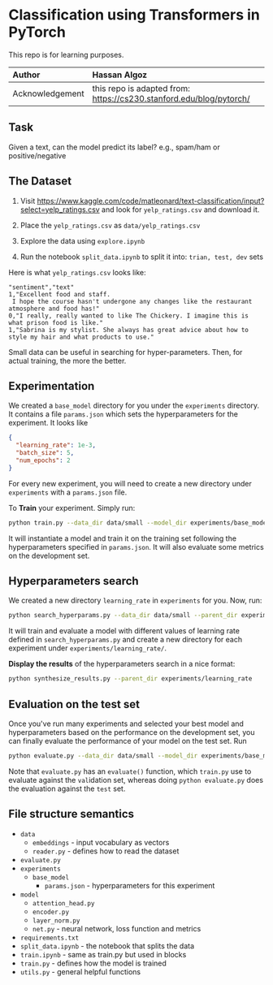 # Classification using Transformers in PyTorch

This repo is for learning purposes.

| Author | Hassan Algoz | 
|:-|:-|
| Acknowledgement | this repo is adapted from: https://cs230.stanford.edu/blog/pytorch/ |


## Task

Given a text, can the model predict its label? e.g., spam/ham or positive/negative

## The Dataset

1. Visit https://www.kaggle.com/code/matleonard/text-classification/input?select=yelp_ratings.csv and look for `yelp_ratings.csv` and download it.

2. Place the `yelp_ratings.csv` as `data/yelp_ratings.csv`

3. Explore the data using `explore.ipynb`

4. Run the notebook `split_data.ipynb` to split it into: `trian, test, dev` sets

Here is what `yelp_ratings.csv` looks like:

```
"sentiment","text"
1,"Excellent food and staff.
 I hope the course hasn't undergone any changes like the restaurant atmosphere and food has!"
0,"I really, really wanted to like The Chickery. I imagine this is what prison food is like."
1,"Sabrina is my stylist. She always has great advice about how to style my hair and what products to use."
```

Small data can be useful in searching for hyper-parameters. Then, for actual training, the more the better.

## Experimentation

We created a `base_model` directory for you under the `experiments` directory. It contains a file `params.json` which sets the hyperparameters for the experiment. It looks like

```json
{
  "learning_rate": 1e-3,
  "batch_size": 5,
  "num_epochs": 2
}
```

For every new experiment, you will need to create a new directory under `experiments` with a `params.json` file.

To **Train** your experiment. Simply run:

```sh
python train.py --data_dir data/small --model_dir experiments/base_model
```

It will instantiate a model and train it on the training set following the hyperparameters specified in `params.json`. It will also evaluate some metrics on the development set.


## Hyperparameters search

We created a new directory `learning_rate` in `experiments` for you. Now, run:

```sh
python search_hyperparams.py --data_dir data/small --parent_dir experiments/learning_rate
```

It will train and evaluate a model with different values of learning rate defined in `search_hyperparams.py` and create a new directory for each experiment under `experiments/learning_rate/`.

**Display the results** of the hyperparameters search in a nice format:

```sh
python synthesize_results.py --parent_dir experiments/learning_rate
```


## Evaluation on the test set

Once you've run many experiments and selected your best model and hyperparameters based on the performance on the development set, you can finally evaluate the performance of your model on the test set. Run

```sh
python evaluate.py --data_dir data/small --model_dir experiments/base_model
```

Note that `evaluate.py` has an `evaluate()` function, which `train.py` use to evaluate against the `val`idation set, whereas doing `python evaluate.py` does the evaluation against the `test` set.


## File structure semantics

- `data`
   - `embeddings`         - input vocabulary as vectors
   - `reader.py`          - defines how to read the dataset
- `evaluate.py`
- `experiments`
   - `base_model`
      - `params.json`     - hyperparameters for this experiment
- `model`
   - `attention_head.py`
   - `encoder.py`
   - `layer_norm.py`
   - `net.py`         - neural network, loss function and metrics
- `requirements.txt`
- `split_data.ipynb`  - the notebook that splits the data
- `train.ipynb`       - same as train.py but used in blocks
- `train.py`          - defines how the model is trained
- `utils.py`          - general helpful functions
